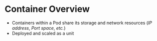 # Container Overview

* Containers within a Pod share its storage and network resources (*IP address*, *Port space*, *etc.*)
* Deployed and scaled as a unit

